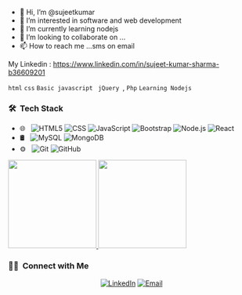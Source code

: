 - 👋 Hi, I’m @sujeetkumar 
- 👀 I’m interested in software and web development
- 🌱 I’m currently learning nodejs
- 💞️ I’m looking to collaborate on ...
- 📫 How to reach me ...sms on email 

My Linkedin : https://www.linkedin.com/in/sujeet-kumar-sharma-b36609201
<!---
getsettalk/getsettalk is a ✨ special ✨ repository because its `README.md` (this file) appears on your GitHub profile.
You can click the Preview link to take a look at your changes.
--->

`html` `css` `Basic javascript ` `jQuery `, `Php` `Learning Nodejs`


<h3> 🛠 &nbsp;Tech Stack</h3>


- 🌐 &nbsp;
  ![HTML5](https://img.shields.io/badge/-HTML5-333333?style=flat&logo=HTML5)
  ![CSS](https://img.shields.io/badge/-CSS-333333?style=flat&logo=CSS3&logoColor=1572B6)
  ![JavaScript](https://img.shields.io/badge/-JavaScript-333333?style=flat&logo=javascript)
  ![Bootstrap](https://img.shields.io/badge/-Bootstrap-333333?style=flat&logo=bootstrap&logoColor=563D7C)
  ![Node.js](https://img.shields.io/badge/-Node.js-333333?style=flat&logo=node.js)
  ![React](https://img.shields.io/badge/-React-333333?style=flat&logo=react)
- 🛢 &nbsp;
  ![MySQL](https://img.shields.io/badge/-MySQL-333333?style=flat&logo=mysql)
  ![MongoDB](https://img.shields.io/badge/-MongoDB-333333?style=flat&logo=mongodb)
- ⚙️ &nbsp;
  ![Git](https://img.shields.io/badge/-Git-333333?style=flat&logo=git)
  ![GitHub](https://img.shields.io/badge/-GitHub-333333?style=flat&logo=github)


<a href="https://github.com/getsettalk">
  <img height="180em" src="https://github-readme-stats.vercel.app/api?username=getsettalk&theme=buefy&show_icons=true" />
  <img height="180em" src="https://github-readme-stats.vercel.app/api/top-langs/?username=getsettalk&theme=buefy&layout=compact" />
</a>

<h3> 🤝🏻 &nbsp;Connect with Me </h3>

<p align="center">
<a href="ttps://www.linkedin.com/in/sujeet-kumar-sharma-b36609201"><img alt="LinkedIn" src="https://img.shields.io/badge/LinkedIn-Sujeet%20kumar%20sharma-blue?style=flat-square&logo=linkedin"></a>
  <a href="mailto:rajrock7254@gmail.com"><img alt="Email" src="https://img.shields.io/badge/Email-rajrock7254@gmail.com-blue?style=flat-square&logo=gmail"></a>
  </p>
